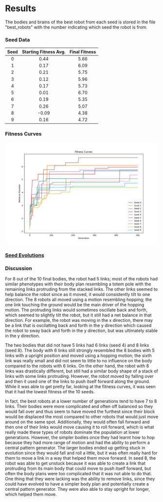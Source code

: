 # Results 

The bodies and brains of the best robot from each seed is stored in the file "best_robots" with the number indicating which seed the robot is from. 

### Seed Data
<div align="center">
 
| Seed | Starting Fitness Avg. | Final Fitness |
| :---: | :---: | :---: |
| 0 | 0.44 | 5.66 |
| 1 | 0.17 | 6.09 | 
| 2 | 0.21 | 5.75 | 
| 3 | 0.12 | 5.96 | 
| 4 | 0.17 | 5.73 | 
| 5 | 0.01 | 6.70 | 
| 6 | 0.19 | 5.35 | 
| 7 | 0.26 | 5.07 | 
| 8 | -0.09 | 4.38 | 
| 9 | 0.16 | 4.72 | 
 
</div>

### Fitness Curves
 ![alt text](https://github.com/itsgohtime/mybots/blob/final-project/docs/fitness%20curves.png)
### [Seed Evolutions](evolution_images.md)

### Discussion
For 8 out of the 10 final bodies, the robot had 5 links; most of the robots had similar phenotypes with their body plan resembling a totem pole with the remaining links protruding from the stacked links. The other links seemed to help balance the robot since as it moved, it would consistently tilt to one direction. The 8 robots all moved using a motion resembling hopping; the one link touching the ground would be the main driver of the hopping motion. The protruding links would sometimes oscillate back and forth, which seemed to slightly tilt the robot, but it still had a net balance in that direction. For example, the robot was moving in the x direction, there may be a link that is oscilatting back and forth in the y direction which caused the robot to sway back and forth in the y direction, but was ultimately stable in the y direction. 

The two bodies that did not have 5 links had 6 links (seed 4) and 8 links (seed 8). The body with 6 links still strongly resembled the 8 bodies with 5 links with a upright position and moved using a hopping motion; the sixth link was really small and did not seem to little to no influence on the body compared to the robots with 6 links. On the other hand, the robot with 8 links was drastically different, but still had a similar body shape of a stack of links with some links protruding. However, the robot moved by falling over and then it used one of the links to push itself forward along the ground. While it was able to get pretty far, looking at the fitness curves, it was seen that it had the lowest fitness of the 10 seeds. 

In fact, the best robots at a lower number of generations tend to have 7 to 8 links. Their bodies were more complicated and often off balanced so they would fall over and thus seem to have moved the furthest since their block would be displaced the most compared to other robots that would just move around on the same spot. Additionally, they would often fall forward and then one of their links would move causing it to roll forward, which is what really made these types of robots dominate the population at lower generations. However, the simpler bodies once they had learnt how to hop because they had more range of motion and had the ability to perform a central pattern generator. The larger bodies ended up getting stuck in evolution since they would fall and roll a little, but it was often really hard for them to move a link in a way that helped them move forward. In seed 8, the robot was able to get unstuck because it was able to create a link that protruding from its main body that could move to push itself forward, but often the body plans were too complicated that it was not able to do that. One thing that they were lacking was the ability to remove links, since they could have evolved to have a simpler body plan and potentially create a central pattern generator. They were also able to stay upright for longer, which helped them move. 
